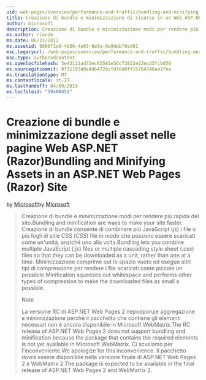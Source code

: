 ```yaml
---
uid: web-pages/overview/performance-and-traffic/bundling-and-minifying-assets-in-an-aspnet-web-pages-razor-site
title: Creazione di bundle e minimizzazione di risorse in un Web ASP.NET le pagine del sito (Razor) | Microsoft Docs
author: microsoft
description: Creazione di bundle e minimizzazione modi per rendere più rapida del sito. Creazione di bundle consente di combinare più file JavaScript (js) o più fogli di stile CSS (...
ms.author: riande
ms.date: 06/21/2012
ms.assetid: 8906f1e9-4b66-4a03-8e8a-9e9debf8ed91
msc.legacyurl: /web-pages/overview/performance-and-traffic/bundling-and-minifying-assets-in-an-aspnet-web-pages-razor-site
msc.type: authoredcontent
ms.openlocfilehash: 5e42111ad71ec65581e56c73822e23ecd5fcbd58
ms.sourcegitcommit: 0f1119340e4464720cfd16d0ff15764746ea1fea
ms.translationtype: MT
ms.contentlocale: it-IT
ms.lasthandoff: 04/09/2019
ms.locfileid: "59400451"
---
```

# <a name="bundling-and-minifying-assets-in-an-aspnet-web-pages-razor-site"></a><span data-ttu-id="a1c07-104">Creazione di bundle e minimizzazione degli asset nelle pagine Web ASP.NET (Razor)</span><span class="sxs-lookup"><span data-stu-id="a1c07-104">Bundling and Minifying Assets in an ASP.NET Web Pages (Razor) Site</span></span>

<span data-ttu-id="a1c07-105">by [Microsoft](https://github.com/microsoft)</span><span class="sxs-lookup"><span data-stu-id="a1c07-105">by [Microsoft](https://github.com/microsoft)</span></span>

> <span data-ttu-id="a1c07-106">Creazione di bundle e minimizzazione modi per rendere più rapida del sito.</span><span class="sxs-lookup"><span data-stu-id="a1c07-106">Bundling and minification are ways to make your site faster.</span></span> <span data-ttu-id="a1c07-107">Creazione di bundle consente di combinare più JavaScript (*js*) i file o più fogli di stile CSS (*CSS*) file in modo che possono essere scaricati come un'unità, anziché uno alla volta.</span><span class="sxs-lookup"><span data-stu-id="a1c07-107">Bundling lets you combine multiple JavaScript (*.js*) files or multiple cascading style sheet (*.css*) files so that they can be downloaded as a unit, rather than one at a time.</span></span> <span data-ttu-id="a1c07-108">Minimizzazione comprime out lo spazio vuoto ed esegue altri tipi di compressione per rendere i file scaricati come piccole un possibile.</span><span class="sxs-lookup"><span data-stu-id="a1c07-108">Minification squeezes out whitespace and performs other types of compression to make the downloaded files as small a possible.</span></span>
> 
> > [!NOTE]
> > <span data-ttu-id="a1c07-109">La versione RC di ASP.NET Web Pages 2 nepodporuje aggregazione e minimizzazione perché il pacchetto che contiene gli elementi necessari non è ancora disponibile in Microsoft WebMatrix.</span><span class="sxs-lookup"><span data-stu-id="a1c07-109">The RC release of ASP.NET Web Pages 2 does not support bundling and minification because the package that contains the required elements is not yet available in Microsoft WebMatrix.</span></span> <span data-ttu-id="a1c07-110">Ci scusiamo per l'inconveniente.</span><span class="sxs-lookup"><span data-stu-id="a1c07-110">We apologize for this inconvenience.</span></span> <span data-ttu-id="a1c07-111">Il pacchetto dovrà essere disponibile nella versione finale di ASP.NET Web Pages 2 e WebMatrix 2.</span><span class="sxs-lookup"><span data-stu-id="a1c07-111">The package is expected to be available in the final release of ASP.NET Web Pages 2 and WebMatrix 2.</span></span>
